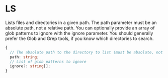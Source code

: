 # LS
Lists files and directories in a given path. The path parameter must be an absolute path, not a relative path. You can optionally provide an array of glob patterns to ignore with the ignore parameter. You should generally prefer the Glob and Grep tools, if you know which directories to search.

```typescript
{
  // The absolute path to the directory to list (must be absolute, not relative)
  path: string;
  // List of glob patterns to ignore
  ignore?: string[];
}
```
